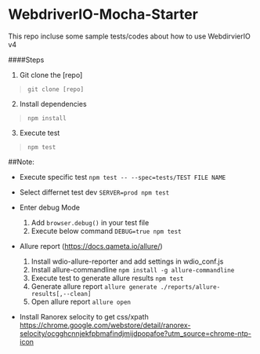 # WebdriverIO-Mocha-Starter
This repo incluse some sample tests/codes about how to use WebdirvierIO v4

####Steps

1. Git clone the [repo]
> `git clone [repo]`
2. Install dependencies 
> `npm install`
3. Execute test
> `npm test`

##Note:
* Execute specific test
`npm test -- --spec=tests/TEST FILE NAME`

* Select differnet test dev
`SERVER=prod npm test`

* Enter debug Mode
  1. Add `browser.debug()` in your test file
  2. Execute below command
`DEBUG=true npm test`

* Allure report (https://docs.qameta.io/allure/)
  1. Install wdio-allure-reporter and add settings in wdio_conf.js
  2. Install allure-commandline
`npm install -g allure-commandline`
  3. Execute test to generate allure results 
  `npm test`
  4. Generate allure report 
  `allure generate ./reports/allure-results[,--clean]`
  5. Open allure report
  `allure open`

* Install Ranorex selocity to get css/xpath
https://chrome.google.com/webstore/detail/ranorex-selocity/ocgghcnnjekfpbmafindjmijdpopafoe?utm_source=chrome-ntp-icon

